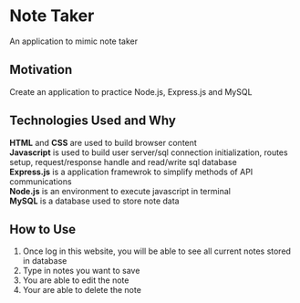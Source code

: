 # Note Taker
An application to mimic note taker

## Motivation
Create an application to practice Node.js, Express.js and MySQL

## Technologies Used and Why
**HTML** and **CSS** are used to build browser content  
**Javascript** is used to build user server/sql connection initialization, routes setup, request/response handle and read/write sql database  
**Express.js** is a application framewrok to simplify methods of API communications  
**Node.js** is an environment to execute javascript in terminal  
**MySQL** is a database used to store note data

## How to Use
1. Once log in this website, you will be able to see all current notes stored in database
2. Type in notes you want to save
3. You are able to edit the note
4. Your are able to delete the note
